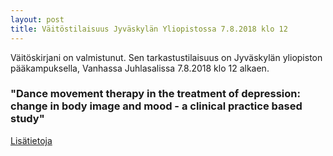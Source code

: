```yaml
---
layout: post
title: Väitöstilaisuus Jyväskylän Yliopistossa 7.8.2018 klo 12
---
```


Väitöskirjani on valmistunut. Sen tarkastustilaisuus on Jyväskylän yliopiston pääkampuksella, Vanhassa Juhlasalissa 7.8.2018 klo 12 alkaen.

### "Dance movement therapy in the treatment of depression: change in body image and mood - a clinical practice based study" 

[Lisätietoja](https://www.jyu.fi/fi/ajankohtaista/arkisto/2018/06/7-8-2018-psm-paivi-pylvanainen-kasvatustieteiden-ja-psykologian-tiedekunta-psykologia)
